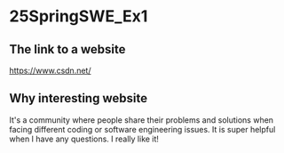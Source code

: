 # 25SpringSWE_Ex1
## The link to a website 
https://www.csdn.net/

## Why interesting website
It's a community where people share their problems and solutions when facing different coding or software engineering issues. 
It is super helpful when I have any questions. I really like it! 

